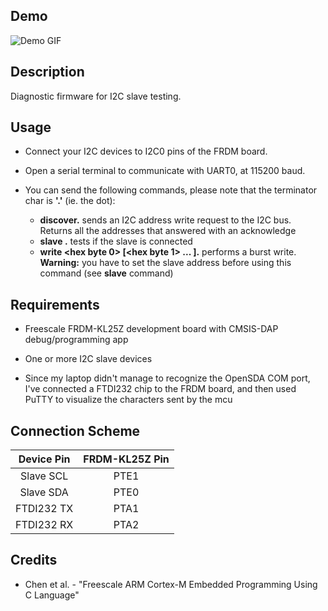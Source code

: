 ## Demo
![Demo GIF](./assets/i2c-console.gif)

## Description
Diagnostic firmware for I2C slave testing.
	
## Usage
* Connect your I2C devices to I2C0 pins of the FRDM board.

* Open a serial terminal to communicate with UART0, at 115200 baud.

* You can send the following commands, please note that the terminator char is **'.'** (ie. the dot):
	* **discover.** sends an I2C address write request to the I2C bus. Returns all the addresses that answered with an acknowledge
	* **slave <hex address>.** tests if the slave is connected
	* **write <hex byte 0> [<hex byte 1> ... <hex byte n>].** performs a burst write. **Warning:** you have to set the slave address before using this command (see **slave** command)

## Requirements
* Freescale FRDM-KL25Z development board with CMSIS-DAP debug/programming app

* One or more I2C slave devices

* Since my laptop didn't manage to recognize the OpenSDA COM port, I've connected a FTDI232 chip to the FRDM board, and then used PuTTY to visualize the characters sent by the mcu

## Connection Scheme
| Device Pin | FRDM-KL25Z Pin |
| :--------: | :------------: |
| Slave SCL  |      PTE1      |
| Slave SDA  |      PTE0      |
| FTDI232 TX |      PTA1      |
| FTDI232 RX |      PTA2      |

## Credits
* Chen et al. - "Freescale ARM Cortex-M Embedded Programming Using C Language"
